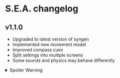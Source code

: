 # S.E.A. changelog

## v1.1.0
- Upgraded to latest version of syngen
- Implemented new movement model
- Improved compass cues
- Split settings into multiple screens
- Some sounds and physics may behave differently

<details>
  <summary>Spoiler Warning</summary>
  <ul>
    <li>Implemented new collision model</li>
    <li>Spawn treasure on first successful scan</li>
    <li>Track time statistics in various areas</li>
  </ul>
</details>

